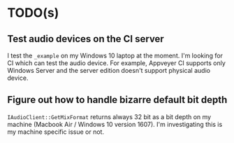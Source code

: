 # TODO(s)

## Test audio devices on the CI server

I test the `_example` on my Windows 10 laptop at the moment. I'm looking for CI which can test the audio device. For example, Appveyer CI supports only Windows Server and the server edition doesn't support physical audio device.

## Figure out how to handle bizarre default bit depth

`IAudioClient::GetMixFormat` returns always 32 bit as a bit depth on my machine (Macbook Air / Windows 10 version 1607). I'm investigating this is my machine specific issue or not.
